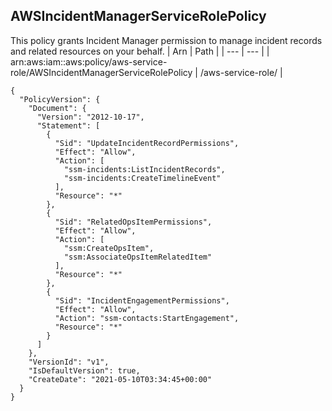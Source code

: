 
## AWSIncidentManagerServiceRolePolicy
This policy grants Incident Manager permission to manage incident records and related resources on your behalf.
| Arn | Path |
| --- | --- |
| arn:aws:iam::aws:policy/aws-service-role/AWSIncidentManagerServiceRolePolicy | /aws-service-role/ |
```
{
  "PolicyVersion": {
    "Document": {
      "Version": "2012-10-17",
      "Statement": [
        {
          "Sid": "UpdateIncidentRecordPermissions",
          "Effect": "Allow",
          "Action": [
            "ssm-incidents:ListIncidentRecords",
            "ssm-incidents:CreateTimelineEvent"
          ],
          "Resource": "*"
        },
        {
          "Sid": "RelatedOpsItemPermissions",
          "Effect": "Allow",
          "Action": [
            "ssm:CreateOpsItem",
            "ssm:AssociateOpsItemRelatedItem"
          ],
          "Resource": "*"
        },
        {
          "Sid": "IncidentEngagementPermissions",
          "Effect": "Allow",
          "Action": "ssm-contacts:StartEngagement",
          "Resource": "*"
        }
      ]
    },
    "VersionId": "v1",
    "IsDefaultVersion": true,
    "CreateDate": "2021-05-10T03:34:45+00:00"
  }
}
```
